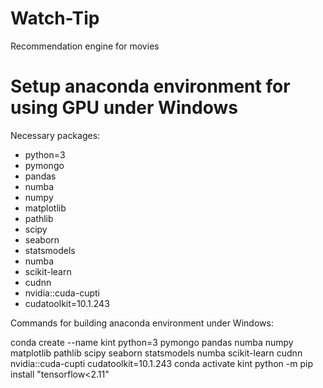 # Watch-Tip
Recommendation engine for movies

# Setup anaconda environment for using GPU under Windows
Necessary packages:
- python=3
- pymongo
- pandas
- numba
- numpy
- matplotlib
- pathlib
- scipy
- seaborn
- statsmodels
- numba
- scikit-learn
- cudnn
- nvidia::cuda-cupti
- cudatoolkit=10.1.243

Commands for building anaconda environment under Windows:

conda create --name kint python=3 pymongo pandas numba numpy matplotlib pathlib scipy seaborn statsmodels numba scikit-learn cudnn nvidia::cuda-cupti cudatoolkit=10.1.243
conda activate kint
python -m pip install "tensorflow<2.11"
